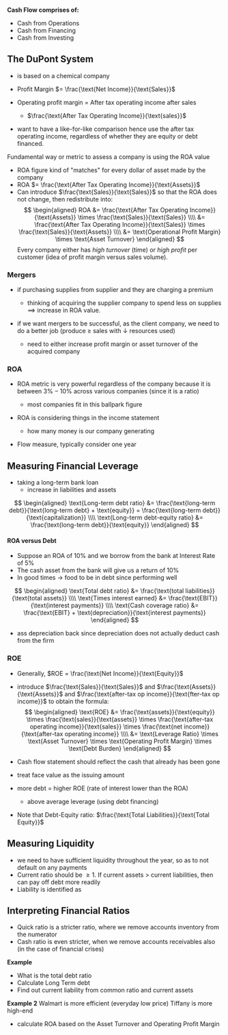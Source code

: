**Cash Flow comprises of:**
- Cash from Operations
- Cash from Financing
- Cash from Investing
## The DuPont System
- is based on a chemical company
- Profit Margin $= \frac{\text{Net Income}}{\text{Sales}}$
- Operating profit margin = After tax operating income after sales
	- $\frac{\text{After Tax Operating Income}}{\text{sales}}$

- want to have a like-for-like comparison hence use the after tax operating income, regardless of whether they are equity or debt financed.

Fundamental way or metric to assess a company is using the ROA value
- ROA figure kind of "matches" for every dollar of asset made by the company
- ROA $= \frac{\text{After Tax Operating Income}}{\text{Assets}}$
- Can introduce $\frac{\text{Sales}}{\text{Sales}}$ so that the ROA does not change, then redistribute into:
$$
\begin{aligned}
ROA &= \frac{\text{After Tax Operating Income}}{\text{Assets}} \times \frac{\text{Sales}}{\text{Sales}} \\\\
&=  \frac{\text{After Tax Operating Income}}{\text{Sales}}  \times \frac{\text{Sales}}{\text{Assets}} \\\\
&= \text{Operational Profit Margin} \times \text{Asset Turnover}
\end{aligned}
$$
Every company either has *high turnover* (time) or *high profit* per customer (idea of profit margin versus sales volume).
### Mergers
- if purchasing supplies from supplier and they are charging a premium
	- thinking of acquiring the supplier company to spend less on supplies $\implies$ increase in ROA value.

- if we want mergers to be successful, as the client company, we need to do a better job (produce $\geq$ sales with $\downarrow$ resources used)
	- need to either increase profit margin or asset turnover of the acquired company

### ROA
- ROA metric is very powerful regardless of the company because it is between $3\% - 10\%$ across various companies (since it is a ratio)
	- most companies fit in this ballpark figure

- ROA is considering things in the income statement
	- how many money is our company generating
- Flow measure, typically consider one year
## Measuring Financial Leverage
- taking a long-term bank loan
	- increase in liabilities and assets

$$
\begin{aligned}
\text{Long-term debt ratio} &= \frac{\text{long-term debt}}{\text{long-term debt} + \text{equity}} = \frac{\text{long-term debt}}{\text{capitalization}} \\\\
\text{Long-term debt-equity ratio} &= \frac{\text{long-term debt}}{\text{equity}}
\end{aligned}
$$
#### ROA versus Debt
- Suppose an ROA of 10% and we borrow from the bank at Interest Rate of 5%
- The cash asset from the bank will give us a return of 10%
- In good times $\to$ food to be in debt since performing well

$$
\begin{aligned}
\text{Total debt ratio} &= \frac{\text{total liabilities}}{\text{total assets}} \\\\
\text{Times interest earned} &= \frac{\text{EBIT}}{\text{interest payments}} \\\\
\text{Cash coverage ratio} &= \frac{\text{EBIT} + \text{depreciation}}{\text{interest payments}}
\end{aligned}
$$
- ass depreciation back since depreciation does not actually deduct cash from the firm

### ROE
- Generally, $ROE = \frac{\text{Net Income}}{\text{Equity}}$
- introduce $\frac{\text{Sales}}{\text{Sales}}$ and $\frac{\text{Assets}}{\text{Assets}}$ and $\frac{\text{after-tax op income}}{\text{fter-tax op income}}$ to obtain the formula: 
$$
\begin{aligned}
\text{ROE} &= \frac{\text{assets}}{\text{equity}} \times \frac{\text{sales}}{\text{assets}} \times \frac{\text{after-tax operating income}}{\text{sales}} \times \frac{\text{net income}}{\text{after-tax operating income}} \\\\
&= \text{Leverage Ratio} \times \text{Asset Turnover} \times \text{Operating Profit Margin} \times \text{Debt Burden}
\end{aligned}
$$

- Cash flow statement should reflect the cash that already has been gone

- treat face value as the issuing amount
- more debt = higher ROE (rate of interest lower than the ROA)
	- above average leverage (using debt financing)

- Note that Debt-Equity ratio: $\frac{\text{Total Liabilities}}{\text{Total Equity}}$
## Measuring Liquidity
- we need to have sufficient liquidity throughout the year, so as to not default on any payments
- Current ratio should be $\geq 1$. If current assets $\gt$ current liabilities, then can pay off debt more readily
- Liability is identified as 

## Interpreting Financial Ratios
- Quick ratio is a stricter ratio, where we remove accounts inventory from the numerator
- Cash ratio is even stricter, when we remove accounts receivables also (in the case of financial crises)

**Example**
- What is the total debt ratio
- Calculate Long Term debt
- Find out current liability from common ratio and current assets

**Example 2**
Walmart is more efficient (everyday low price)
Tiffany is more high-end
- calculate ROA based on the Asset Turnover and Operating Profit Margin

